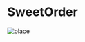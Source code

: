# SweetOrder
![place](https://user-images.githubusercontent.com/81187698/112136870-9354f900-8bf5-11eb-977f-d43b62580814.png)
